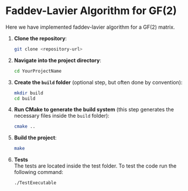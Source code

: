 # Faddev-Lavier Algorithm for GF(2)

Here we have implemented faddev-lavier algorithm for a GF(2) matrix. 

1. **Clone the repository**:
   ```bash
   git clone <repository-url>
   ```

2. **Navigate into the project directory**:
   ```bash
   cd YourProjectName
   ```

3. **Create the `build` folder** (optional step, but often done by convention):
   ```bash
   mkdir build
   cd build
   ```

4. **Run CMake to generate the build system** (this step generates the necessary files inside the `build` folder):
   ```bash
   cmake ..
   ```

5. **Build the project**:
   ```bash
   make
   ```
6. **Tests**  
    The tests are located inside the test folder. To test the code run the following command:

    ```bash
    ./TestExecutable
    ```
